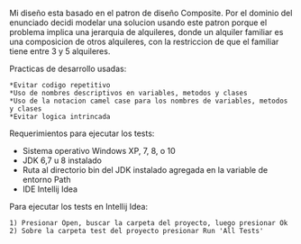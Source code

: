 Mi diseño esta basado en el patron de diseño Composite. Por el dominio del enunciado decidi modelar una solucion usando este patron
porque el problema implica una jerarquia  de alquileres, donde un alquiler familiar es una composicion de otros  alquileres, con la restriccion
de que el familiar  tiene entre 3 y 5 alquileres.

Practicas de desarrollo usadas:

    *Evitar codigo repetitivo
    *Uso de nombres descriptivos en variables, metodos y clases
    *Uso de la notacion camel case para los nombres de variables, metodos y clases
    *Evitar logica intrincada
    


Requerimientos para ejecutar los tests:

   * Sistema operativo Windows XP, 7, 8, o 10
   * JDK 6,7 u 8 instalado  
   * Ruta al directorio bin del JDK instalado agregada en la variable de entorno Path
   * IDE Intellij Idea

Para ejecutar los tests en Intellij Idea:

    1) Presionar Open, buscar la carpeta del proyecto, luego presionar Ok
    2) Sobre la carpeta test del proyecto presionar Run 'All Tests'
